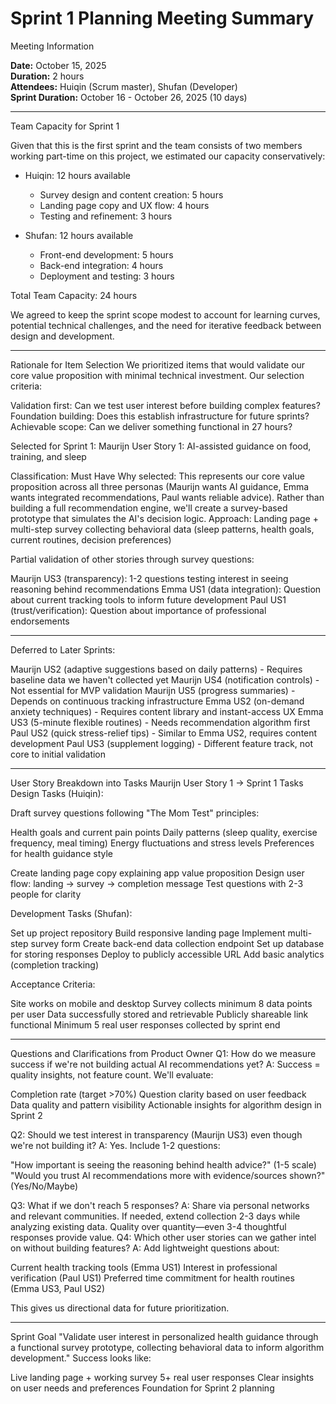 # Sprint 1 Planning Meeting Summary

Meeting Information

**Date:** October 15, 2025  
**Duration:** 2 hours  
**Attendees:** Huiqin (Scrum master), Shufan (Developer)  
**Sprint Duration:** October 16 - October 26, 2025 (10 days)

---

Team Capacity for Sprint 1

Given that this is the first sprint and the team consists of two members working part-time on this project, we estimated our capacity conservatively:

- Huiqin: 12 hours available
  - Survey design and content creation: 5 hours
  - Landing page copy and UX flow: 4 hours
  - Testing and refinement: 3 hours

- Shufan: 12 hours available
  - Front-end development: 5 hours
  - Back-end integration: 4 hours
  - Deployment and testing: 3 hours

Total Team Capacity: 24 hours

We agreed to keep the sprint scope modest to account for learning curves, potential technical challenges, and the need for iterative feedback between design and development.

---

Rationale for Item Selection
We prioritized items that would validate our core value proposition with minimal technical investment. Our selection criteria:

Validation first: Can we test user interest before building complex features?
Foundation building: Does this establish infrastructure for future sprints?
Achievable scope: Can we deliver something functional in 27 hours?

Selected for Sprint 1:
Maurijn User Story 1: AI-assisted guidance on food, training, and sleep

Classification: Must Have
Why selected: This represents our core value proposition across all three personas (Maurijn wants AI guidance, Emma wants integrated recommendations, Paul wants reliable advice). Rather than building a full recommendation engine, we'll create a survey-based prototype that simulates the AI's decision logic.
Approach: Landing page + multi-step survey collecting behavioral data (sleep patterns, health goals, current routines, decision preferences)

Partial validation of other stories through survey questions:

Maurijn US3 (transparency): 1-2 questions testing interest in seeing reasoning behind recommendations
Emma US1 (data integration): Question about current tracking tools to inform future development
Paul US1 (trust/verification): Question about importance of professional endorsements

---

Deferred to Later Sprints:

Maurijn US2 (adaptive suggestions based on daily patterns) - Requires baseline data we haven't collected yet
Maurijn US4 (notification controls) - Not essential for MVP validation
Maurijn US5 (progress summaries) - Depends on continuous tracking infrastructure
Emma US2 (on-demand anxiety techniques) - Requires content library and instant-access UX
Emma US3 (5-minute flexible routines) - Needs recommendation algorithm first
Paul US2 (quick stress-relief tips) - Similar to Emma US2, requires content development
Paul US3 (supplement logging) - Different feature track, not core to initial validation

---

User Story Breakdown into Tasks
Maurijn User Story 1 → Sprint 1 Tasks
Design Tasks (Huiqin):

Draft survey questions following "The Mom Test" principles:

Health goals and current pain points
Daily patterns (sleep quality, exercise frequency, meal timing)
Energy fluctuations and stress levels
Preferences for health guidance style


Create landing page copy explaining app value proposition
Design user flow: landing → survey → completion message
Test questions with 2-3 people for clarity

Development Tasks (Shufan):

Set up project repository
Build responsive landing page
Implement multi-step survey form
Create back-end data collection endpoint
Set up database for storing responses
Deploy to publicly accessible URL
Add basic analytics (completion tracking)

Acceptance Criteria:

Site works on mobile and desktop
Survey collects minimum 8 data points per user
Data successfully stored and retrievable
Publicly shareable link functional
Minimum 5 real user responses collected by sprint end

---

Questions and Clarifications from Product Owner
Q1: How do we measure success if we're not building actual AI recommendations yet?
A: Success = quality insights, not feature count. We'll evaluate:

Completion rate (target >70%)
Question clarity based on user feedback
Data quality and pattern visibility
Actionable insights for algorithm design in Sprint 2

Q2: Should we test interest in transparency (Maurijn US3) even though we're not building it?
A: Yes. Include 1-2 questions:

"How important is seeing the reasoning behind health advice?" (1-5 scale)
"Would you trust AI recommendations more with evidence/sources shown?" (Yes/No/Maybe)

Q3: What if we don't reach 5 responses?
A: Share via personal networks and relevant communities. If needed, extend collection 2-3 days while analyzing existing data. Quality over quantity—even 3-4 thoughtful responses provide value.
Q4: Which other user stories can we gather intel on without building features?
A: Add lightweight questions about:

Current health tracking tools (Emma US1)
Interest in professional verification (Paul US1)
Preferred time commitment for health routines (Emma US3, Paul US2)

This gives us directional data for future prioritization.

---

Sprint Goal
"Validate user interest in personalized health guidance through a functional survey prototype, collecting behavioral data to inform algorithm development."
Success looks like:

Live landing page + working survey
5+ real user responses
Clear insights on user needs and preferences
Foundation for Sprint 2 planning
